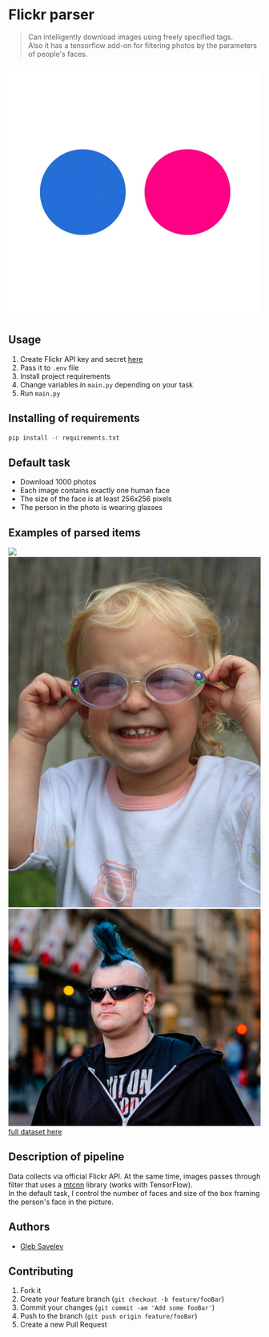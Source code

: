 # Flickr parser
> Can intelligently download images using freely specified tags.<br>
> Also it has a tensorflow add-on for filtering photos by the parameters of people's faces.

![](img/header.jpg)

## Usage
1. Create Flickr API key and secret [here](https://www.flickr.com/services/apps/create/apply/)
2. Pass it to ```.env``` file
3. Install project requirements
4. Change variables in ```main.py``` depending on your task
5. Run ```main.py```

## Installing of requirements
```sh
pip install -r requirements.txt
```

## Default task
* Download 1000 photos
* Each image contains exactly one human face
* The size of the face is at least 256x256 pixels
* The person in the photo is wearing glasses

## Examples of parsed items
![](img/29110461261_0fd9933b0d_o.jpg)
![](img/2707013695_48b94e9220_o.jpg)
![](img/49416467796_fbd3b980cf_k.jpg)
[full dataset here](https://drive.google.com/file/d/1H5ce7tt95K12qEyjc8Ie7IWKdK8OgHxc/view?usp=sharing)

## Description of pipeline
Data collects via official Flickr API.
At the same time, images passes through filter that uses a [mtcnn](https://github.com/ipazc/mtcnn) library (works with TensorFlow).<br>
In the default task, I control the number of faces and size of the box framing the person's face in the picture.

## Authors
* [Gleb Savelev](https://github.com/nardo-leo)

## Contributing
1. Fork it
2. Create your feature branch (`git checkout -b feature/fooBar`)
3. Commit your changes (`git commit -am 'Add some fooBar'`)
4. Push to the branch (`git push origin feature/fooBar`)
5. Create a new Pull Request